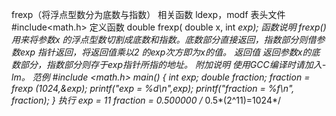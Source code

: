 frexp（将浮点型数分为底数与指数）
相关函数
ldexp，modf
表头文件
#include<math.h>
定义函数
double frexp( double x, int *exp);
函数说明
frexp()用来将参数x 的浮点型数切割成底数和指数。底数部分直接返回，指数部分则借参数exp 指针返回，将返回值乘以2 的exp次方即为x的值。
返回值
返回参数x的底数部分，指数部分则存于exp指针所指的地址。
附加说明
使用GCC编译时请加入-lm。
范例
#include <math.h>
main()
{
int exp;
double fraction;
fraction = frexp (1024,&exp);
printf("exp = %d\n",exp);
printf("fraction = %f\n", fraction);
}
执行
exp = 11
fraction = 0.500000 /* 0.5*(2^11)=1024*/